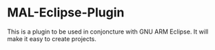 # MAL-Eclipse-Plugin
This is a plugin to be used in conjoncture with GNU ARM Eclipse. It will make it easy to create projects.
